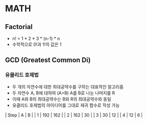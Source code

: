 # MATH


## Factorial
- n! = 1 * 2 * 3 * (n-1) * n
- 수학적으로 0!과 1!의 값은 1


## GCD (Greatest Common Di)

### 유클리드 호제법
- 두 개의 자연수에 대한 최대공약수를 구하는 대표적인 알고리즘
- 두 자연수 A, B에 대하여 (A>B) A를 B로 나눈 나머지를 R
- 이때 A와 B의 최대공약수는 B와 R의 최대공약수와 동일
- 유클리드 호제법의 아이디어를 그대로 재귀 함수로 작성 가능

| Step | A | B |
| 1 | 192 | 162 |
| 2 | 162 | 30 |
| 3 | 30 | 12 |
| 4 | 12 | 6 |

